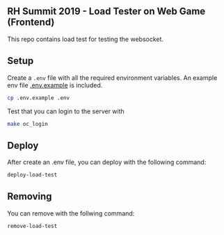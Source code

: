 ## RH Summit 2019 - Load Tester on Web Game (Frontend)

This repo contains load test for testing the websocket.

## Setup

Create a `.env` file with all the required environment variables. An example env file [.env.example](.env.example) is included.

```bash
cp .env.example .env
```

Test that you can login to the server with

```bash
make oc_login
```

## Deploy
After create an .env file, you can deploy with the following command:

```bash
deploy-load-test
```

## Removing 
You can remove with the follwing command: 

```bash
remove-load-test
```